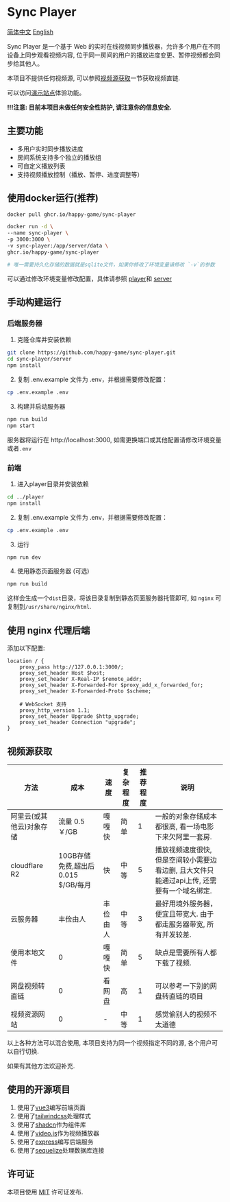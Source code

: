 # Sync Player

[简体中文](/README.md) [English](/README.en.md)

Sync Player 是一个基于 Web 的实时在线视频同步播放器，允许多个用户在不同设备上同步观看视频内容, 位于同一房间的用户的播放进度变更、暂停视频都会同步给其他人。

本项目不提供任何视频源, 可以参照[视频源获取](#视频源获取)一节获取视频直链.

可以访问[演示站点](https://player.ccnu.work)体验功能。

**!!!注意: 目前本项目未做任何安全性防护, 请注意你的信息安全.**

## 主要功能

- 多用户实时同步播放进度
- 房间系统支持多个独立的播放组
- 可自定义播放列表
- 支持视频播放控制（播放、暂停、进度调整等）

## 使用docker运行(推荐)

```bash
docker pull ghcr.io/happy-game/sync-player

docker run -d \
--name sync-player \
-p 3000:3000 \
-v sync-player:/app/server/data \
ghcr.io/happy-game/sync-player

# 唯一需要持久化存储的数据就是sqlite文件，如果你修改了环境变量请修改 `-v`的参数
```
可以通过修改环境变量修改配置，具体请参照 [player](/player/.env.example)和 [server](/server/.env.example)

## 手动构建运行

### 后端服务器

1. 克隆仓库并安装依赖

```bash
git clone https://github.com/happy-game/sync-player.git
cd sync-player/server
npm install
```

2. 复制 .env.example 文件为 .env，并根据需要修改配置：

```bash
cp .env.example .env
```

3. 构建并启动服务器

```bash
npm run build
npm start
```
服务器将运行在 http://localhost:3000, 如需更换端口或其他配置请修改环境变量或者`.env`

### 前端

1. 进入player目录并安装依赖

```bash
cd ../player
npm install
```

2. 复制 .env.example 文件为 .env，并根据需要修改配置：

```bash
cp .env.example .env
```

3. 运行

```bash
npm run dev
```

4. 使用静态页面服务器 (可选)

```bash
npm run build
```

这样会生成一个`dist`目录，将该目录复制到静态页面服务器托管即可, 如 `nginx` 可复制到`/usr/share/nginx/html`.

<!-- ## 使用 docker 运行

1. 确保已安装 Docker 和 Docker Compose.

2. 在[docker-compose.yml](/docker-compose.yml)中修改必要的环境变量

3. 在项目根目录下，使用以下命令构建并启动所有服务：

```bash
docker-compose up --build
``` -->

## 使用 nginx 代理后端

添加以下配置:
```
location / {
    proxy_pass http://127.0.0.1:3000/;
    proxy_set_header Host $host;
    proxy_set_header X-Real-IP $remote_addr;
    proxy_set_header X-Forwarded-For $proxy_add_x_forwarded_for;
    proxy_set_header X-Forwarded-Proto $scheme;

    # WebSocket 支持
    proxy_http_version 1.1;
    proxy_set_header Upgrade $http_upgrade;
    proxy_set_header Connection "upgrade";
}
```

## 视频源获取 

| 方法         | 成本   | 速度   | 复杂程度 | 推荐程度 | 说明                                                         |
|--------------|--------|--------|----------|----------|--------------------------------------------------------------|
| 阿里云(或其他云)对象存储| 流量 0.5 ￥/GB |嘎嘎快 | 简单 | 1  | 一般的对象存储成本都很高, 看一场电影下来欠阿里一套房.|
| cloudflare R2| 10GB存储免费,超出后0.015 $/GB/每月   | 快 | 中等 | 5 | 播放视频速度很快, 但是空间较小需要边看边删, 且大文件只能通过api上传, 还需要有一个域名绑定.|
| 云服务器| 丰俭由人| 丰俭由人| 中等| 3   | 最好用境外服务器，便宜且带宽大. 由于都走服务器带宽, 所有并发较差. |
| 使用本地文件| 0 | 嘎嘎快   | 简单     | 5     | 缺点是需要所有人都下载了视频. |
| 网盘视频转直链| 0   | 看网盘 | 高     | 1     | 可以参考一下别的网盘转直链的项目|
| 视频资源网站 | 0 | - | 中等 | 1 | 感觉偷别人的视频不太道德 |

以上各种方法可以混合使用, 本项目支持为同一个视频指定不同的源, 各个用户可以自行切换.

如果有其他方法欢迎补充.

## 使用的开源项目

1. 使用了[vue3](https://github.com/vuejs/core)编写前端页面
2. 使用了[tailwindcss](https://github.com/tailwindlabs/tailwindcss)处理样式
3. 使用了[shadcn](https://ui.shadcn.com/)作为组件库
4. 使用了[video.js](https://github.com/videojs/video.js)作为视频播放器
5. 使用了[express](https://github.com/expressjs/express)编写后端服务
6. 使用了[sequelize](https://github.com/sequelize/sequelize)处理数据库连接

## 许可证

本项目使用 [MIT](/LICENSE) 许可证发布.